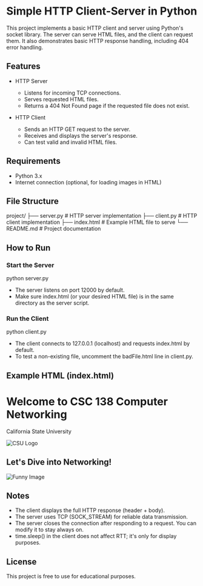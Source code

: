 # Simple HTTP Client-Server in Python

This project implements a basic HTTP client and server using Python's socket library. The server can serve HTML files, and the client can request them. It also demonstrates basic HTTP response handling, including 404 error handling.

## Features

- HTTP Server
  - Listens for incoming TCP connections.
  - Serves requested HTML files.
  - Returns a 404 Not Found page if the requested file does not exist.

- HTTP Client
  - Sends an HTTP GET request to the server.
  - Receives and displays the server's response.
  - Can test valid and invalid HTML files.

## Requirements

- Python 3.x
- Internet connection (optional, for loading images in HTML)

## File Structure

project/
├── server.py       # HTTP server implementation
├── client.py       # HTTP client implementation
├── index.html      # Example HTML file to serve
└── README.md       # Project documentation

## How to Run

### Start the Server

python server.py

- The server listens on port 12000 by default.
- Make sure index.html (or your desired HTML file) is in the same directory as the server script.

### Run the Client

python client.py

- The client connects to 127.0.0.1 (localhost) and requests index.html by default.
- To test a non-existing file, uncomment the badFile.html line in client.py.

## Example HTML (index.html)

<!DOCTYPE html>
<html lang="en">
<head>
    <meta charset="UTF-8">
    <title>Welcome to CSC 138</title>
</head>
<body>
    <h1>Welcome to CSC 138 Computer Networking</h1>
    <p>California State University</p>
    <img src="https://www.csus.edu/brand/_internal/_images/logo-imgs/primary_horizontal_3_color_tag_wht_hnd.jpg" alt="CSU Logo">
    <h2>Let's Dive into Networking!</h2>
    <img src="https://statehornet.com/wp-content/uploads/2014/02/bbb463840041c660a77114fe702370d8.jpg" alt="Funny Image">
</body>
</html>

## Notes

- The client displays the full HTTP response (header + body).
- The server uses TCP (SOCK_STREAM) for reliable data transmission.
- The server closes the connection after responding to a request. You can modify it to stay always on.
- time.sleep() in the client does not affect RTT; it's only for display purposes.

## License

This project is free to use for educational purposes.
